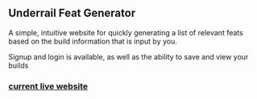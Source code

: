 

## Underrail Feat Generator

A simple, intuitive website for quickly generating a list of relevant feats based on the build information that is input by you.

Signup and login is available, as well as the ability to save and view your builds


### [current live website](https://featgenerator.cameron-ord.online/) 
